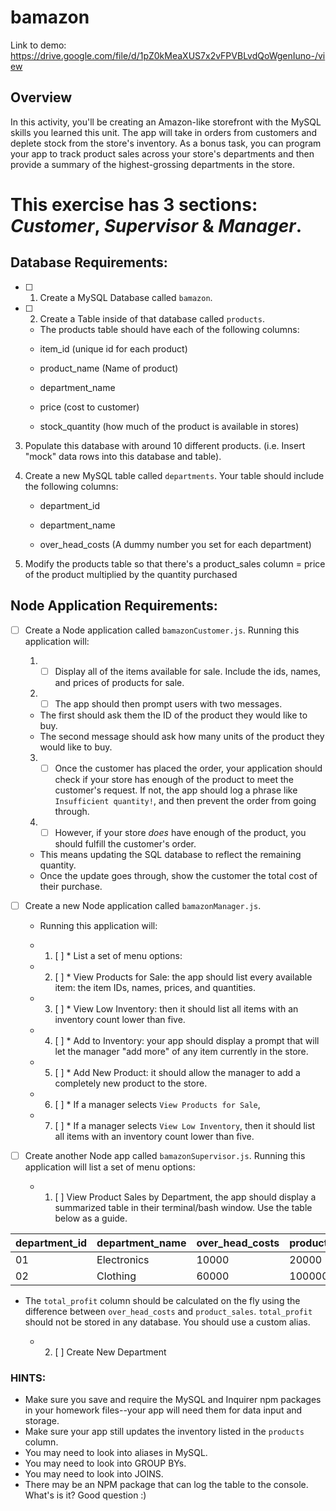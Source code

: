 # bamazon

Link to demo: https://drive.google.com/file/d/1pZ0kMeaXUS7x2vFPVBLvdQoWgenIuno-/view

## Overview
In this activity, you'll be creating an Amazon-like storefront with the MySQL skills you learned this unit. The app will take in orders from customers and deplete stock from the store's inventory. As a bonus task, you can program your app to track product sales across your store's departments and then provide a summary of the highest-grossing departments in the store.

# This exercise has 3 sections: _Customer_, _Supervisor_ & _Manager_.
## Database Requirements:
- [ ] 1. Create a MySQL Database called `bamazon`.
- [ ] 2. Create a Table inside of that database called `products`.
  - The products table should have each of the following columns:

   * item_id (unique id for each product)

   * product_name (Name of product)

   * department_name

   * price (cost to customer)

   * stock_quantity (how much of the product is available in stores)

3. Populate this database with around 10 different products. (i.e. Insert "mock" data rows into this database and table).

4. Create a new MySQL table called `departments`. Your table should include the following columns:

   * department_id

   * department_name

   * over_head_costs (A dummy number you set for each department)
5. Modify the products table so that there's a product_sales column = price of the product multiplied by the quantity purchased


## Node Application Requirements:
- [ ] Create a Node application called `bamazonCustomer.js`. 
Running this application will:
  1. - [ ] Display all of the items available for sale. Include the ids, names, and prices of products for sale.
  2. - [ ] The app should then prompt users with two messages.
    * The first should ask them the ID of the product they would like to buy.
    * The second message should ask how many units of the product they would like to buy.

  3. - [ ] Once the customer has placed the order, your application should check if your store has enough of the product to meet the customer's request. If not, the app should log a phrase like `Insufficient quantity!`, and then prevent the order from going through.

  4. - [ ] However, if your store _does_ have enough of the product, you should fulfill the customer's order.
   * This means updating the SQL database to reflect the remaining quantity.
   * Once the update goes through, show the customer the total cost of their purchase.

- [ ] Create a new Node application called `bamazonManager.js`. 
  - Running this application will:

  - 1. [ ]  * List a set of menu options:

  - 2. [ ] * View Products for Sale: the app should list every available item: the item IDs, names, prices, and quantities.
    
  - 3. [ ] * View Low Inventory: then it should list all items with an inventory count lower than five.
    
  - 4. [ ] * Add to Inventory: your app should display a prompt that will let the manager "add more" of any item currently in the store.
    
  - 5. [ ] * Add New Product: it should allow the manager to add a completely new product to the store.

  - 6. [ ] * If a manager selects `View Products for Sale`, 

  - 7. [ ] * If a manager selects `View Low Inventory`, then it should list all items with an inventory count lower than five.

- [ ] Create another Node app called `bamazonSupervisor.js`. 
Running this application will list a set of menu options:

   - 1. [ ] View Product Sales by Department, the app should display a summarized table in their terminal/bash window. Use the table below as a guide.

| department_id | department_name | over_head_costs | product_sales | total_profit |
| ------------- | --------------- | --------------- | ------------- | ------------ |
| 01            | Electronics     | 10000           | 20000         | 10000        |
| 02            | Clothing        | 60000           | 100000        | 40000        |

   
-  The `total_profit` column should be calculated on the fly using the difference between `over_head_costs` and `product_sales`. `total_profit` should not be stored in any database. You should use a custom alias.

   - 2. [ ] Create New Department


### HINTS:
  - Make sure you save and require the MySQL and Inquirer npm packages in your homework files--your app will need them for data input and storage.
  - Make sure your app still updates the inventory listed in the `products` column.
  - You may need to look into aliases in MySQL.
  - You may need to look into GROUP BYs.
  - You may need to look into JOINS.
  - There may be an NPM package that can log the table to the console. What's is it? Good question :)


